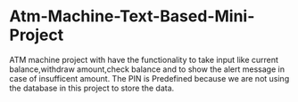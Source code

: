 # Atm-Machine-Text-Based-Mini-Project
ATM machine project with have the functionality to take input like current balance,withdraw amount,check balance and to show the alert message in case of insufficent amount.
The PIN is Predefined because we are not using the database in this project to store the data.
